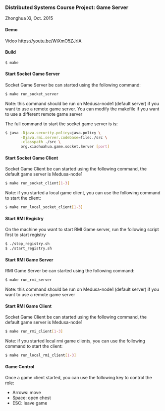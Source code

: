 ### Distributed Systems Course Project: Game Server
Zhonghua Xi, Oct. 2015

#### Demo
Video https://youtu.be/WiXmO5ZJrIA

#### Build
```bash
$ make
```

#### Start Socket Game Server

Socket Game Server be can started using the following command:
```bash
$ make run_socket_server
```

Note: this command should be run on Medusa-node1 (default server) if you want to use a remote game server.
You can modify the makefile if you want to use a different remote game server

The full command to start the socket game server is is:
```bash
$ java -Djava.security.policy=java.policy \
       -Djava.rmi.server.codebase=file:./src \
       -classpath ./src \
       org.xiaohuahua.game.socket.Server [port]
```

#### Start Socket Game Client
Socket Game Client be can started using the following command, the default game server is Medusa-node1
```bash
$ make run_socket_client[1-3]
```

Note: if you started a local game client, you can use the following command to start the client:
```bash
$ make run_local_socket_client[1-3]
```

#### Start RMI Registry
On the machine you want to start RMI Game server, run the following script first to start registry 
```bash
$ ./stop_registry.sh
$ ./start_registry.sh
```

#### Start RMI Game Server

RMI Game Server be can started using the following command:
```bash
$ make run_rmi_server
```

Note: this command should be run on Medusa-node1 (default server) if you want to use a remote game server

#### Start RMI Game Client
Socket Game Client be can started using the following command, the default game server is Medusa-node1
```bash
$ make run_rmi_client[1-3]
```

Note: if you started local rmi game clients, you can use the following command to start the client:
```bash
$ make run_local_rmi_client[1-3]
```


#### Game Control
Once a game client started, you can use the following key to control the role:

* Arrows: move
* Space: open chest
* ESC: leave game
